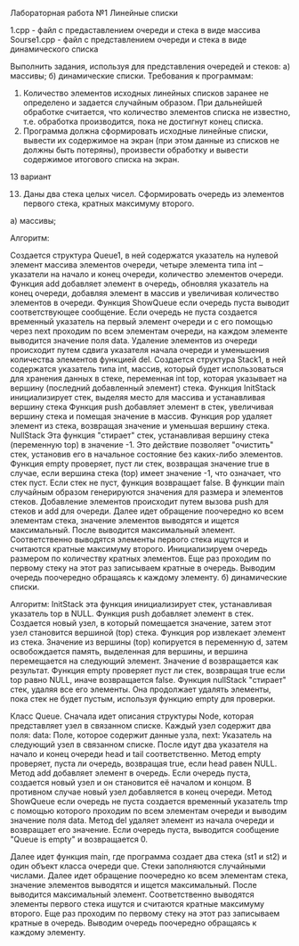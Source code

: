 Лабоpатоpная pабота №1
Линейные списки

1.cpp - файл с предаставлением очереди и стека в виде массива
Sourse1.cpp - файл с представлением очереди и стека в виде динамического списка

Выполнить задания, используя для пpедставления очеpедей и стеков:
а) массивы; б) динамические списки.
Требования к программам:
1. Количество элементов исходных линейных списков заранее не определено
и задается случайным образом. При дальнейшей обработке считается, что
количество элементов списка не известно, т.е. обработка производится, пока
не достигнут конец списка.
2. Программа должна сформировать исходные линейные списки, вывести их содержимое
на экран (при этом данные из списков не должны быть потеряны), произвести
обработку и вывести содержимое итогового списка на экран.

13 вариант

13. Даны два стека целых чисел. Сфоpмиpовать очередь из элементов пеpвого стека, кpатных максимуму втоpого.

а) массивы;

Алгоритм:

Создается структура Queue1, в ней содержатся указатель на нулевой элемент массива элементов очереди, четыре элемента типа int – указатели на начало и конец очереди, количество элементов очереди.
Функция add добавляет элемент в очередь, обновляя указатель на конец очереди, добавляя элемент в массив и увеличивая количество элементов в очереди.
Функция ShowQueue если очередь пуста выводит соответствующее сообщение. Если очередь не пуста создается временный указатель на первый элемент очереди и с его помощью через next проходим по всем элементам очереди, на каждом элементе выводится значение поля data.
Удаление элементов из очереди происходит путем сдвига указателя начала очереди и уменьшения количества элементов функцией del.
Создается структура Stack1, в ней содержатся указатель типа int, массив, который будет использоваться для хранения данных в стеке, переменная int top, которая указывает на вершину (последний добавленный элемент) стека.
Функция InitStack инициализирует стек, выделяя место для массива и устанавливая вершину стека
Функция push добавляет элемент в стек, увеличивая вершину стека и помещая значение в массив.
Функция pop удаляет элемент из стека, возвращая значение и уменьшая вершину стека.
NullStack Эта функция "стирает" стек, устанавливая вершину стека (переменную top) в значение -1. Это действие позволяет "очистить" стек, установив его в начальное состояние без каких-либо элементов.
Функция empty проверяет, пуст ли стек, возвращая значение true в случае, если вершина стека (top) имеет значение -1, что означает, что стек пуст. Если стек не пуст, функция возвращает false.
В функции main случайным образом генерируются значения для размера и элементов стеков. Добавление элементов происходит путем вызова push для стеков и add для очереди. Далее идет обращение поочередно ко всем элементам стека, значение элементов выводятся и ищется максимальный. После выводится максимальный элемент. Соответственно выводятся элементы первого стека ищутся и считаются кратные максимуму второго. Инициализируем очередь размером по количеству кратных элементов. Еще раз проходим по первому стеку на этот раз записываем кратные в очередь. Выводим очередь поочередно обращаясь к каждому элементу.
б) динамические списки.

Алгоритм: 
InitStack эта функция инициализирует стек, устанавливая указатель top в NULL.
Функция push добавляет элемент в стек. Создается новый узел, в который помещается значение, затем этот узел становится вершиной (top) стека.
Функция pop извлекает элемент из стека. Значение из вершины (top) копируется в переменную d, затем освобождается память, выделенная для вершины, и вершина перемещается на следующий элемент. Значение d возвращается как результат.
Функция empty проверяет пуст ли стек, возвращая true если top равно NULL, иначе возвращается false.
Функция nullStack "стирает" стек, удаляя все его элементы. Она продолжает удалять элементы, пока стек не будет пустым, используя функцию empty для проверки.
 
Класс Queue. Сначала идет описания структуры Node, которая представляет узел в связанном списке. Каждый узел содержит два поля: data: Поле, которое содержит данные узла, next: Указатель на следующий узел в связанном списке. После идут два указателя на начало и конец очереди head и tail соответственно.
Метод empty проверяет, пуста ли очередь, возвращая true, если head равен NULL.
Метод add добавляет элемент в очередь. Если очередь пуста, создается новый узел и он становится её началом и концом. В противном случае новый узел добавляется в конец очереди.
Метод ShowQueue если очередь не пуста создается временный указатель tmp с помощью которого проходим по всем элементам очереди и выводим значение поля data.
Метод del удаляет элемент из начала очереди и возвращает его значение. Если очередь пуста, выводится сообщение "Queue is empty" и возвращается 0.

Далее идет функция main, где программа создает два стека (st1 и st2) и один объект класса очереди que. Стеки заполняются случайными числами. Далее идет обращение поочередно ко всем элементам стека, значение элементов выводятся и ищется максимальный. После выводится максимальный элемент. Соответственно выводятся элементы первого стека ищутся и считаются кратные максимуму второго. Еще раз проходим по первому стеку на этот раз записываем кратные в очередь. Выводим очередь поочередно обращаясь к каждому элементу.
